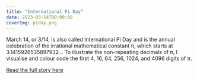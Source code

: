 ```yaml
---
title: "International Pi Day"
date: 2023-03-14T00:00:00
coverImg: piday.png
---
```


March 14, or 3/14, is also called International Pi Day and is the annual celebration of the irrational mathematical constant π, which starts at 3.1415926535897932... To illustrate the non-repeating decimals of π, I visualise and colour code the first 4, 16, 64, 256, 1024, and 4096 digits of π.

<!--more-->


[Read the full story here](https://www.linkedin.com/posts/milan-janosov_datafam-datavisualization-datascience-activity-7041317288704155648-xxoF/?utm_source=share&utm_medium=member_ios)
